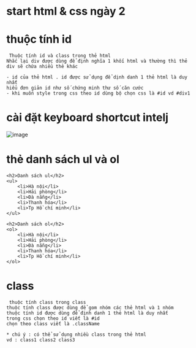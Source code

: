# start html & css ngày 2

# thuộc tính id
```
 Thuộc tính id và class trong thẻ html
Nhắc lại div được dùng để định nghĩa 1 khối html và thường thì thẻ
div sẽ chứa nhiểu thẻ khác

- id của thẻ html . id được sử dụng để dịnh danh 1 thẻ html là duy nhất 
hiểu đơn giản id như số chứng minh thư số căn cước 
- khi muốn style trong css theo id dùng bộ chọn css là #id vd #div1
```
# cài đặt keyboard shortcut intelj
![image](https://user-images.githubusercontent.com/6966136/160280336-7bf0df46-607f-4e58-8a43-4125e5fa4320.png)
# thẻ danh sách ul và ol 
```
<h2>Danh sách ul</h2>
<ul>
    <li>Hà nội</li>
    <li>Hải phòng</li>
    <li>Đà nẵng</li>
    <li>Thanh hóa</li>
    <li>Tp Hồ chí minh</li>
</ul>

<h2>Danh sách ol</h2>
<ol>
    <li>Hà nội</li>
    <li>Hải phòng</li>
    <li>Đà nẵng</li>
    <li>Thanh hóa</li>
    <li>Tp Hồ chí minh</li>
</ol>
```
# class 
```
 thuộc tính class trong class 
thuộc tính class được dùng để gom nhóm các thẻ html và 1 nhóm 
thuộc tính id được dùng để định danh 1 thẻ html là duy nhất 
trong css chọn theo id viết là #id 
chọn theo class viết là .className 

* chú ý : có thể sử dụng nhiều class trong thẻ html
vd : class1 class2 class3  
```